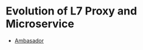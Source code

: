 # Evolution of L7 Proxy and Microservice
- [Ambasador](https://blog.getambassador.io/the-evolution-of-l7-proxies-and-microservices-264381945f7d)
